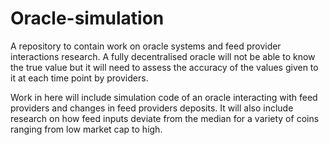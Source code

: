 # Oracle-simulation

A repository to contain work on oracle systems and feed provider interactions research. A fully decentralised oracle will not be able to know the true value but it will need to assess the accuracy of the values given to it at each time point by providers. 

Work in here will include simulation code of an oracle interacting with feed providers and changes in feed providers deposits. It will also include research on how feed inputs deviate from the median for a variety of coins ranging from low market cap to high.  
